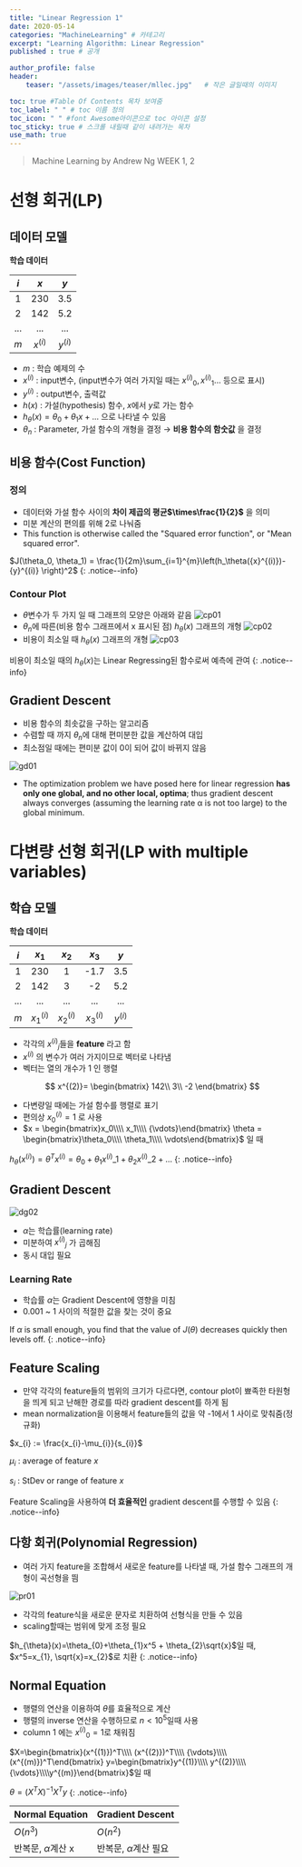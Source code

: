 ```yaml
---
title: "Linear Regression 1"
date: 2020-05-14
categories: "MachineLearning" # 카테고리
excerpt: "Learning Algorithm: Linear Regression"
published : true # 공개

author_profile: false
header:
    teaser: "/assets/images/teaser/mllec.jpg"   # 작은 글일때의 이미지

toc: true #Table Of Contents 목차 보여줌
toc_label: " " # toc 이름 정의
toc_icon: " " #font Awesome아이콘으로 toc 아이콘 설정
toc_sticky: true # 스크롤 내릴때 같이 내려가는 목차
use_math: true
---
```


> Machine Learning by Andrew Ng WEEK 1, 2

# 선형 회귀(LP)

## 데이터 모델

**학습 데이터**

|$i$ | $x$ | $y$ |
|:--:|:---:|:---:|
| 1  | 230 | 3.5 |
| 2  | 142 | 5.2 |
|... | ... | ... |
| $m$  |$x^{(i)}$|$y^{(i)}$|

- $m$ : 학습 예제의 수
- $x^{(i)}$ : input변수, (input변수가 여러 가지일 때는 ${x^{(i)}}_0, {x^{(i)}}_1 ...$ 등으로 표시)
- $y^{(i)}$ : output변수, 출력값
- $h(x)$ : 가설(hypothesis) 함수, $x$에서 $y$로 가는 함수
- $h_{\theta}(x) = \theta_{0}+\theta_{1}x + ...$  으로 나타낼 수 있음
- ${\theta}_{n}$ : Parameter, 가설 함수의 개형을 결정 $\rightarrow$ **비용 함수의 함숫값** 을 결정

## 비용 함수(Cost Function)

### 정의
- 데이터와 가설 함수 사이의 **차이 제곱의 평균$\times\frac{1}{2}$** 을 의미
- 미분 계산의 편의를 위해 2로 나눠줌
- This function is otherwise called the "Squared error function", or "Mean squared error".


$J(\theta_0, \theta_1) = \frac{1}{2m}\sum_{i=1}^{m}\left(h_\theta({x}^{(i)})-{y}^{(i)} \right)^2$
{: .notice--info}

### Contour Plot

- $\theta$변수가 두 가지 일 때 그래프의 모양은 아래와 같음
![cp01](assets/cp01.jpg)
- $\theta_n$에 따른(비용 함수 그래프에서 x 표시된 점) $h_\theta(x)$ 그래프의 개형
![cp02](assets/cp02.jpg)
- 비용이 최소일 때 $h_\theta(x)$ 그래프의 개형
![cp03](assets/cp03.jpg)


비용이 최소일 때의 $h_\theta(x)$는 Linear Regressing된 함수로써 예측에 관여
{: .notice--info}

## Gradient Descent

- 비용 함수의 최솟값을 구하는 알고리즘
- 수렴할 때 까지 $\theta_n$에 대해 편미분한 값을 계산하여 대입
- 최소점일 때에는 편미분 값이 0이 되어 값이 바뀌지 않음

![gd01](https://user-images.githubusercontent.com/57739683/81960021-49050200-964b-11ea-887e-c8fc804588b3.jpg)

- The optimization problem we have posed here for linear regression **has only one global, and no other local, optima**; thus gradient descent always converges (assuming the learning rate α is not too large) to the global minimum.



# 다변량 선형 회귀(LP with multiple variables)

## 학습 모델

**학습 데이터**

|$i$ | $x_1$ | $x_2$ | $x_3$ | $y$ |
|:--:|:-----:|:-----:|:-----:|:---:|
| 1  | 230   |   1   |  -1.7 | 3.5 |
| 2  | 142   |   3   |  -2   | 5.2 |
|... |  ...  |  ...  |  ...  | ... |
| $m$|$x^{(i)}_1$|$x^{(i)}_2$|$x^{(i)}_3$|$y^{(i)}$|

- 각각의 ${x^{(i)}}_j$들을 **feature** 라고 함
- $x^{(i)}$ 의 변수가 여러 가지이므로 벡터로 나타냄
- 벡터는 열의 개수가 1 인 행렬

$$
x^{(2)}=
\begin{bmatrix}
142\\
3\\
-2
\end{bmatrix}
$$

- 다변량일 때에는 가설 함수를 행렬로 표기
- 편의상 ${x^{(i)}_0}=1$ 로 사용
- $x = \begin{bmatrix}x_0\\\\ x_1\\\\ {\vdots}\end{bmatrix} \theta = \begin{bmatrix}\theta_0\\\\ \theta_1\\\\ \vdots\end{bmatrix}$ 일 때

$h_{\theta}(x^{(i)})=\theta^T{x^{(i)}}=\theta_{0}+\theta_{1}{x^{(i)}}\_1 + \theta_{2}{x^{(i)}}\_2 + ...$
{: .notice--info}


## Gradient Descent

![dg02](https://user-images.githubusercontent.com/57739683/82079130-4a066400-971d-11ea-9e11-1bbb285e9a55.jpg)


- $\alpha$는 학습률(learning rate)
- 미분하여 ${x^{(i)}}_j$ 가 곱해짐
- 동시 대입 필요


### Learning Rate

- 학습률 $\alpha$는 Gradient Descent에 영향을 미침
- 0.001 ~ 1 사이의 적절한 값을 찾는 것이 중요


If $\alpha$ is small enough,  you find that the value of $J(\theta)$ decreases quickly then levels off.
{: .notice--info}


## Feature Scaling

- 만약 각각의 feature들의 범위의 크기가 다르다면, contour plot이 뾰족한 타원형을 띄게 되고 난해한 경로를 따라 gradient descent를 하게 됨
- mean normalization을 이용해서 feature들의 값을 약 -1에서 1 사이로 맞춰줌(정규화)


$x_{i}  :=  \frac{x_{i}-\mu_{i}}{s_{i}}$

$\mu_{i}$ : average of feature $x$

$s_{i}$ : StDev or range of feature $x$


Feature Scaling을 사용하여 **더 효율적인** gradient descent를 수행할 수 있음
{: .notice--info}


## 다항 회귀(Polynomial Regression)

- 여러 가지 feature을 조합해서 새로운 feature를 나타낼 때, 가설 함수 그래프의 개형이 곡선형을 띔

![pr01](https://user-images.githubusercontent.com/57739683/82076559-fb56cb00-9718-11ea-95af-e06d11f575e9.jpg)

- 각각의 feature식을 새로운 문자로 치환하여 선형식을 만들 수 있음
- scaling할때는 범위에 맞게 조정 필요

$h_{\theta}(x)=\theta_{0}+\theta_{1}x^5 + \theta_{2}\sqrt{x}$일 때, $x^5=x_{1}, \sqrt{x}=x_{2}$로 치환
{: .notice--info}


## Normal Equation

- 행렬의 연산을 이용하여 $\theta$를 효율적으로 계산
- 행렬의 inverse 연산을 수행하므로 $n<10^5$일때 사용
- column 1 에는 ${x^{(i)}}_0=1$로 채워짐

$X=\begin{bmatrix}(x^{(1)})^T\\\\ (x^{(2)})^T\\\\ {\vdots}\\\\ (x^{(m)})^T\end{bmatrix}   y=\begin{bmatrix}y^{(1)}\\\\ y^{(2)}\\\\ {\vdots}\\\\y^{(m)}\end{bmatrix}$일 때


$\theta = (X^{T}X)^{-1}X^{T}y$
{: .notice--info}


| Normal Equation | Gradient Descent |
| :-------------- | :--------------- |
| $O(n^3)$        | $O(n^2)$         |
| 반복문, $\alpha$계산 x | 반복문, $\alpha$계산 필요|

